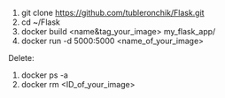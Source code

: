 
1. git clone https://github.com/tubleronchik/Flask.git
2. cd ~/Flask
3. docker build <name&tag_your_image> my_flask_app/ 
4. docker run -d 5000:5000 <name_of_your_image>


Delete:

1. docker ps -a
2. docker rm <ID_of_your_image>
